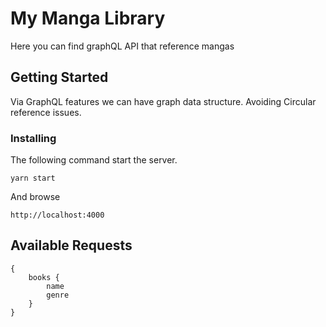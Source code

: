 # My Manga Library

Here you can find graphQL API that reference mangas

## Getting Started

Via GraphQL features we can have graph data structure. Avoiding Circular reference issues.

### Installing

The following command start the server.

```
yarn start
```

And browse

```
http://localhost:4000
```

## Available Requests

```
{
    books {
        name
        genre
    }
}
```
